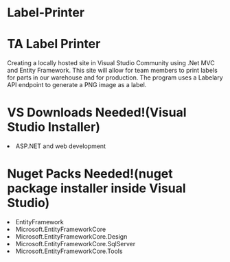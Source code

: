 # Label-Printer
<H1>TA Label Printer</H1>
Creating a locally hosted site in Visual Studio Community using .Net MVC and Entity Framework. This site will allow for team members to print labels for parts in our warehouse and for production. The program uses a Labelary API endpoint to generate a PNG image as a label. 

<h1>VS Downloads Needed!(Visual Studio Installer)</h1>
  <list>
  <li>
   ASP.NET and web development
  </li>
  </list>
<h1>Nuget Packs Needed!(nuget package installer inside Visual Studio)</h1>

<list>
  <li>
    EntityFramework
  </li>
  <li>
    Microsoft.EntityFrameworkCore
</li>
  <li>
    Microsoft.EntityFrameworkCore.Design
</li>
  <li>
     Microsoft.EntityFrameworkCore.SqlServer
</li>
  <li>
     Microsoft.EntityFrameworkCore.Tools
</li>
</list>
